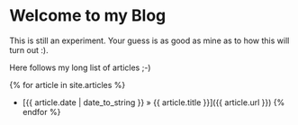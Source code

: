 # Welcome to my Blog

This is still an experiment.  Your guess is as good as mine as to how this will turn out :).

Here follows my long list of articles ;-)

{% for article in site.articles %}
* [{{ article.date | date_to_string }} » {{ article.title }}]({{ article.url }})
{% endfor %}
